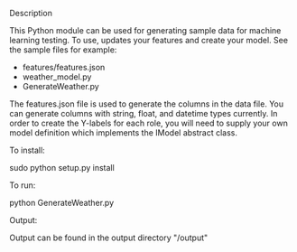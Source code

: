 Description

This Python module can be used for generating sample data for machine learning testing.
To use, updates your features and create your model. See the sample files for example:
- features/features.json
- weather_model.py
- GenerateWeather.py

The features.json file is used to generate the columns in the data file. You can generate columns with string, float, and datetime types currently.
In order to create the Y-labels for each role, you will need to supply your own model definition which implements the IModel abstract class.

To install:

sudo python setup.py install

To run:

python GenerateWeather.py

Output:

Output can be found in the output directory "/output"